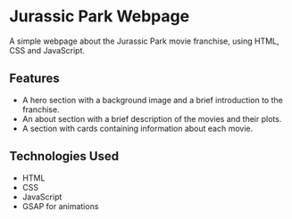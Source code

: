 # Jurassic Park Webpage

A simple webpage about the Jurassic Park movie franchise, using HTML, CSS and JavaScript.

## Features

- A hero section with a background image and a brief introduction to the franchise.
- An about section with a brief description of the movies and their plots.
- A section with cards containing information about each movie.

## Technologies Used

- HTML
- CSS
- JavaScript
- GSAP for animations
